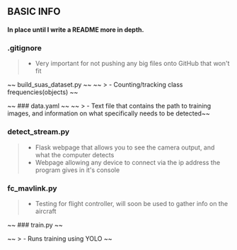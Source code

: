 
## BASIC INFO

 #### In place until I write a README more in depth. 


### .gitignore
> - Very important for not pushing any big files onto GitHub that won't fit

~~  build_suas_dataset.py ~~ 
~~ > - Counting/tracking class frequencies(objects) ~~

~~ ### data.yaml ~~
~~ > - Text file that contains the path to training images, and information on what specifically needs to be detected~~ 

### detect_stream.py
> - Flask webpage that allows you to see the camera output, and what the computer detects
> - Webpage allowing any device to connect via the ip address the program gives in it's console

### fc_mavlink.py
> - Testing for flight controller, will soon be used to gather info on the aircraft

~~ ###  train.py ~~

~~ > - Runs training using YOLO ~~
